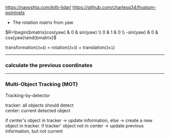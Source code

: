 https://navoshta.com/kitti-lidar/
https://github.com/charlesq34/frustum-pointnets

* The rotation matrix from yaw

$R=\begin{bmatrix}cos(yaw) & 0 & sin(yaw) \\ 0 & 1 & 0 \\ -sin(yaw) & 0 & cos(yaw)\end{bmatrix}$

transformation(`3x4`) = rotation(`3x3`) + translation(`3x1`)

---
### calculate the previous coordinates


---
### Multi-Object Tracking (MOT)
Tracking-by-detector

tracker: all objects should detect <br>
center: current detected object

if center's object in tracker -> update information, else -> create a new object in tracker.
if tracker' object not in center -> update previous information, but not current